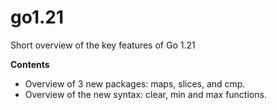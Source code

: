 # go1.21
Short overview of the key features of Go 1.21

**Contents**

* Overview of 3 new packages: maps, slices, and cmp.
* Overview of the new syntax: clear, min and max functions.
